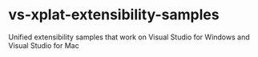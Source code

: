 # vs-xplat-extensibility-samples
Unified extensibility samples that work on Visual Studio for Windows and Visual Studio for Mac
